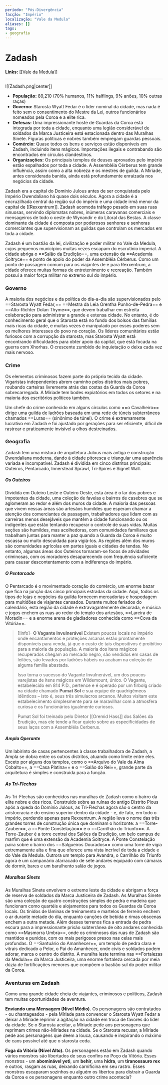 ```yaml
---
período: "Pós-Divergência"
facção: "Império"
localização: "Vale da Medula"
aliases: []
tags:
- geografia
---
```


# **Zadash**

**Links:** [[Vale da Medula]]

---
![[Zadash.png|center]]
- **População:** 89,210 (70% humanos, 11% halflings, 9% anões, 10% outras raças)
- **Governo:** Starosta Wyatt Fedar é o líder nominal da cidade, mas nada é feito sem o consentimento do Mestre da Lei, outros funcionários nomeados pela Coroa e a elite rica.
- **Defesas:** Uma impressionante hoste de Guardas da Coroa está integrada por toda a cidade, enquanto uma legião considerável de soldados da Marca Justiceira está estacionada dentro das Muralhas Sinete. Figuras políticas e nobres também empregam guardas pessoais.
- **Comércio:** Quase todos os bens e serviços estão disponíveis em Zadash, incluindo itens mágicos. Importações ilegais e contrabando são encontrados em círculos clandestinos.
- **Organizações:** Os principais templos de deuses aprovados pelo império estão espalhados por toda a cidade. A Assembléia Cérberus tem grande influência, assim como a alta nobreza e os mestres de guilda. A Míriade, antes considerada banida, ainda está profundamente enraizada nos negócios da cidade.

Zadash era a capital do Domínio Julous antes de ser conquistada pelo Império Dwendaliano há quase dois séculos. Agora a cidade é a encruzilhada central da região sul do império e uma cidade irmã menor da capital de [[Rexxentrum]]. Zadash acomoda tráfego pesado em suas ruas sinuosas, servindo diplomatas nobres, inúmeras caravanas comerciais e mensageiros de todo o oeste de Wynandir e do Litoral das Bestas. A classe dominante da cidade é composta por poderosos senhores e senhoras comerciantes que supervisionam as guildas que controlam os mercados em toda a cidade.

Zadash é um bastião da lei, civilização e poder militar no Vale da Medula, cujos pequenos municípios muitas vezes escapam do escrutínio imperial. A cidade abriga o ==Salão da Erudição==, uma extensão da ==Academia Soltryce== e ponto de apoio do poder da Assembléia Cérberus. Como um ponto de passagem comum para os viajantes de e para Rexxentrum, a cidade oferece muitas formas de entretenimento e recreação. Também possui a maior força militar no extremo sul do império.

### **Governo**
A maioria dos negócios e da política do dia-a-dia são supervisionados pelo ==Starosta Wyatt Fedar,== ==Mestra da Leia Orentha Punho-de-Pedra== e ==Alto-Richter Dolan Thyme==, que devem trabalhar em estreita colaboração para administrar a grande e extensa cidade. No entanto, é do conhecimento geral que o Starosta está no fundo dos bolsos das famílias mais ricas da cidade, e muitas vezes é manipulado por esses poderes sem os melhores interesses do povo no coração. Os líderes comunitários estão furiosos com a corrupção da starosta, mas Starosta Wyatt está encontrando dificuldades para obter apoio da capital, que está focada na guerra com Xhorhas. O crescente zumbido de inquietação o deixa cada vez mais nervoso.

### **Crime**
Os elementos criminosos fazem parte do próprio tecido da cidade. Vigaristas independentes abrem caminho pelos distritos mais pobres, roubando carteiras livremente atrás das costas da Guarda da Coroa sobrecarregada. A Míriade tem bodes expiatórios em todos os setores e na maioria dos escritórios políticos também.

Um chefe do crime conhecido em alguns círculos como ==o Cavalheiro== dirige uma guilda de ladrões baseada em uma rede de túneis subterrâneos chamados ==Luras== (sinônimo de túnel). O crime é extremamente lucrativo em Zadash e foi ajustado por gerações para ser eficiente, difícil de rastrear e praticamente invisível a olhos destreinados.

### **Geografia**
Zadash tem uma mistura de arquitetura Julous mais antiga e construção Dwendaliana moderna, dando à cidade pitoresca e triangular uma aparência variada e incompatível. Zadash é dividida em cinco distritos principais: Outeiros, Pentarcado, Innerstead Sprawl, Tri-Spires e Signet Wall.

##### **Os Outeiros** 
Dividida em Outeiro Leste e Outeiro Oeste, esta área é o lar dos pobres e impotentes da cidade, uma coleção de favelas e bairros de casebres que se aglomeram ao redor e além dos muros da cidade. A maioria das pessoas que vivem nessas áreas são artesãos humildes que esperam chamar a atenção dos comerciantes de passagem, trabalhadores que lidam com as carreiras menos desejáveis que mantêm a cidade funcionando ou os indigentes que estão tentando recuperar o controle de suas vidas. Muitas seções são humildes, mas acolhedoras, com comunidades familiares que trabalham juntas para manter a paz quando a Guarda da Coroa é muito escassa ou muito descuidada para vigiá-los. As regiões além dos muros são comunidades agrícolas em partes iguais e cidades de tendas. No entanto, algumas áreas dos Outeiros tornaram-se focos de atividades criminosas, com os moradores desaparecendo com frequência suficiente para causar descontentamento com a indiferença do império.

##### **O Pentarcado** 
O Pentarcado é o movimentado coração do comércio, um enorme bazar que fica na junção das cinco principais estradas da cidade. Aqui, todos os tipos de lojas e negócios da guilda fornecem mercadorias e hospedagem para multidões de viajantes cansados. Durante muitos feriados do calendário, esta região da cidade é extravagantemente decorada, e música e jogos enchem as ruas ao redor do templo dos artesãos, ==Lareira de Moradin== e a enorme arena de gladiadores conhecida como ==Cova da Vitória==.

> [!info]- **O Vagante Invulnerável**
> Existem poucos locais no império onde encantamentos e proteções arcanas estão prontamente disponíveis para venda, já que o custo de tais dispositivos é proibitivo para a maioria da população. A maioria dos itens mágicos recuperados chegam ao mercado negro, são vendidos em casas de leilões, são levados por ladrões hábeis ou acabam na coleção de alguma família abastada.
>
> Isso torna o sucesso do Vagante Invulnerável, um dos poucos varejistas de itens mágicos em Wildemount, único. O Vagante, estabelecido em 814 P.D., pertence e é operado por um firbolg criado na cidade chamado **Pumat Sol** e sua equipe de quadrigêmeos idênticos – isto é, seus três simulacros arcanos. Muitos visitam este estabelecimento simplesmente para se maravilhar com a atmosfera curiosa e os funcionários igualmente curiosos.
>
> Pumat Sol foi treinado pelo Diretor [[Oremid Hass]] dos Salões da Erudição, mas ele tende a ficar quieto sobre as especificidades de seus laços com a Assembléia Cerberus.

##### **Ampla Operante** 
Um labirinto de casas pertencentes à classe trabalhadora de Zadash, a Ampla se dobra entre os outros distritos, atuando como limite entre eles. Exceto por alguns dos templos, como o ==Arquivo do Vale da Alma Cobalto==, a ==Casa Platina== e o ==Salão do Rei==, grande parte da arquitetura é simples e construída para a função.

##### **As Tri-Flechas**
As Tri-Flechas são conhecidos nas muralhas de Zadash como o bairro da elite nobre e dos ricos. Construído sobre as ruínas do antigo Distrito Pious após a queda do Domínio Julous, as Tri-Flechas agora são o centro da aristocracia e do ensino superior dentro da cidade - e, de fato, em todo o império, perdendo apenas para Rexxentrum. A região leva o nome das três grandes torres de construção única que dominam o horizonte: a ==Torre-Zauber==, a ==Ponte Constelação== e o ==Carrilhão do Triunfo==. A Torre-Zauber é a torre central dos Salões da Erudição, um belo campus de marfim que é uma extensão da Academia Soltryce. A Ponte Constelação paira sobre o bairro dos ==Salgueiros Dourados== como uma torre de vigia extremamente alta e fina que oferece uma vista incrível de toda a cidade e do Vale da Medula. Outrora um templo para Avandra, o Carrilhão do Triunfo agora é um campanário atarracado de sete andares equipado com câmaras de dormir, bares e um barulhento salão de jogos.

##### **Muralhas Sinete** 
As Muralhas Sinete envolvem o extremo leste da cidade e abrigam a força de reserva de soldados da Marca Justiceira de Zadash. As Muralhas Sinete são uma coleção de quatro construções simples de pedra e madeira que funcionam como quartéis e alojamentos para todos os Guardas da Coroa locais. Os tinidos de lâminas de treinamento e martelos de ferreiro enchem o ar durante metade do dia, enquanto canções de bebida e rimas obscenas enchem a outra metade. Além desses terrenos fica a entrada de pedra escura para a impressionante prisão subterrânea de oito andares conhecida como ==Masmorra Umbra==, onde os criminosos das ruas de Zadash são mantidos e punidos, com os mais perigosos presos nas celas mais profundas. O ==Santuário do Amanhecer==, um templo de pedra clara e vitrais dedicado a Pelor, o Pai do Amanhecer, onde civis e soldados podem adorar, marca o centro do distrito. A muralha leste termina nas ==Fortalezas da Medula== da Marca Justiceira, uma enorme fortaleza cercada por meia dúzia de fortificações menores que compõem o bastião sul do poder militar da Coroa.
### **Aventuras em Zadash**
Como uma grande cidade cheia de viajantes, criminosos e políticos, Zadash tem muitas oportunidades de aventura.

**Enviando uma Mensagem (Nível Médio).** Os personagens são contratados - ou chantageados - pela Míriade para convencer o Starosta Wyatt Fedar a deixar a Míriade reprimir a agitação na cidade em troca de favores do líder da cidade. Se o Starosta aceitar, a Míriade pede aos personagens que reprimam crimes não-Míriades na cidade. Se o Starosta recusar, a Míriade pede aos personagens que deem a louca, causando e inspirando o máximo de caos possível até que o starosta ceda.

**Fuga da Vitória (Nível Alto).** Os personagens estão em Zadash quando vários monstros são libertados de seus confins no Poço da Vitória. Esses monstros - um **abominável yeti**, um **behir**, uma **hidra**, um **tiranossauro rex** e outros, rasgam as ruas, deixando carnificina em seu rastro. Esses monstros escaparam sozinhos ou alguém os libertou para distrair a Guarda da Coroa e os personagens enquanto outro crime acontecia?